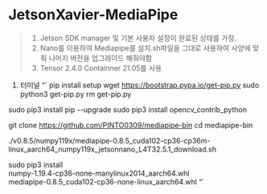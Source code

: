 # JetsonXavier-MediaPipe
>1. Jetson SDK manager 및 기본 사용자 설정이 완료된 상태를 가정.    
>2. Nano를 이용하여 Mediapipe를 설치.sh파일을 그대로 사용하여 사양에 맞춰 나머지 버전을 업그레이드 해줘야함    
>3. Tensor 2.4.0 Containner 21.05를 사용    
1. 터미널
“`
pip install setup
wget https://bootstrap.pypa.io/get-pip.py
sudo python3 get-pip.py
rm get-pip.py


sudo pip3 install pip --upgrade
sudo pip3 install opencv_contrib_python

git clone https://github.com/PINTO0309/mediapipe-bin
cd mediapipe-bin

./v0.8.5/numpy119x/mediapipe-0.8.5_cuda102-cp36-cp36m-linux_aarch64_numpy119x_jetsonnano_L4T32.5.1_download.sh

sudo pip3 install \
numpy-1.19.4-cp36-none-manylinux2014_aarch64.whl \
mediapipe-0.8.5_cuda102-cp36-none-linux_aarch64.whl
“`
